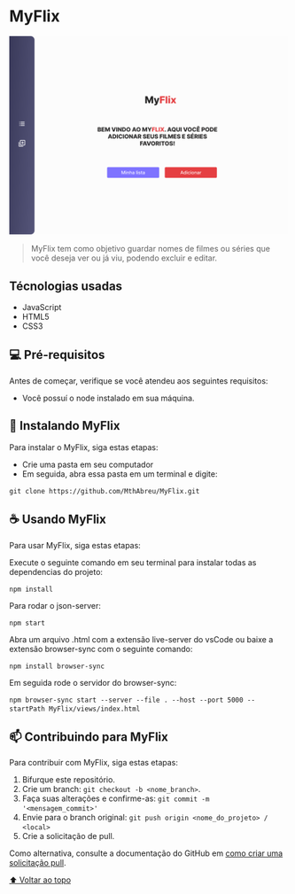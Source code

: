 # MyFlix

<img src="./assets/img/img-example.png" alt="exemplo imagem">

> MyFlix tem como objetivo guardar nomes de filmes ou séries que você deseja ver ou já viu, podendo excluir e editar.

## Técnologias usadas

-   JavaScript
-   HTML5
-   CSS3

## 💻 Pré-requisitos

Antes de começar, verifique se você atendeu aos seguintes requisitos:

-   Você possuí o node instalado em sua máquina.

## 🚀 Instalando MyFlix

Para instalar o MyFlix, siga estas etapas:

-   Crie uma pasta em seu computador
-   Em seguida, abra essa pasta em um terminal e digite:

```
git clone https://github.com/MthAbreu/MyFlix.git
```

## ☕ Usando MyFlix

Para usar MyFlix, siga estas etapas:

Execute o seguinte comando em seu terminal para instalar todas as dependencias do projeto:

```
npm install
```

Para rodar o json-server:

```
npm start
```

Abra um arquivo .html com a extensão live-server do vsCode ou baixe a extensão browser-sync com o seguinte comando:

```
npm install browser-sync
```

Em seguida rode o servidor do browser-sync:

```
npm browser-sync start --server --file . --host --port 5000 --startPath MyFlix/views/index.html
```

## 📫 Contribuindo para MyFlix

Para contribuir com MyFlix, siga estas etapas:

1. Bifurque este repositório.
2. Crie um branch: `git checkout -b <nome_branch>`.
3. Faça suas alterações e confirme-as: `git commit -m '<mensagem_commit>'`
4. Envie para o branch original: `git push origin <nome_do_projeto> / <local>`
5. Crie a solicitação de pull.

Como alternativa, consulte a documentação do GitHub em [como criar uma solicitação pull](https://help.github.com/en/github/collaborating-with-issues-and-pull-requests/creating-a-pull-request).

[⬆ Voltar ao topo](#MyFlix)<br>
